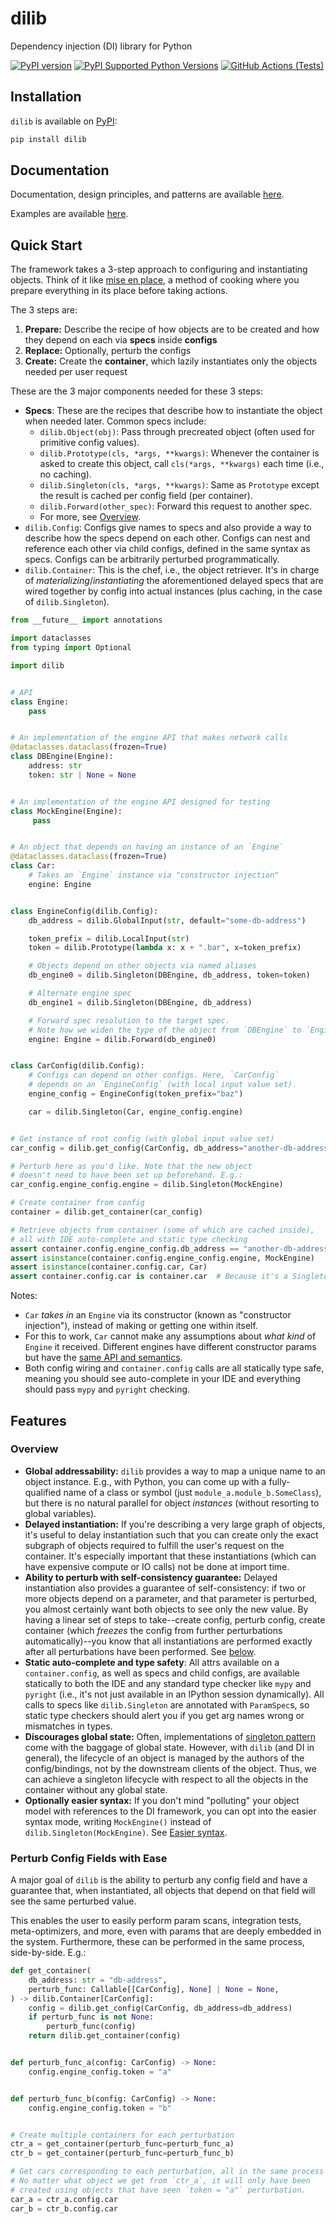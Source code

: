 # dilib

Dependency injection (DI) library for Python

[![PyPI version](https://badge.fury.io/py/dilib.svg)](https://badge.fury.io/py/dilib)
[![PyPI Supported Python Versions](https://img.shields.io/pypi/pyversions/dilib.svg)](https://pypi.python.org/pypi/dilib/)
[![GitHub Actions (Tests)](https://github.com/ansatzcapital/dilib/workflows/Test/badge.svg)](https://github.com/ansatzcapital/dilib)

## Installation

`dilib` is available on [PyPI](https://pypi.org/project/dilib/):

```bash
pip install dilib
```

## Documentation

Documentation, design principles, and patterns are available [here](https://ansatzcapital.github.io/dilib).

Examples are available [here](https://github.com/ansatzcapital/dilib/tree/main/examples).

## Quick Start

The framework takes a 3-step approach to configuring and instantiating objects.
Think of it like [mise en place](https://en.wikipedia.org/wiki/Mise_en_place),
a method of cooking where you prepare everything in its place
before taking actions.

The 3 steps are:

1. **Prepare:** Describe the recipe of how objects are to be created and how
they depend on each via **specs** inside **configs**
2. **Replace:** Optionally, perturb the configs
3. **Create:** Create the **container**, which lazily instantiates only the
objects needed per user request

These are the 3 major components needed for these 3 steps:

- **Specs**: These are the recipes that
describe how to instantiate the object when needed later. Common specs
include:
    - `dilib.Object(obj)`: Pass through precreated object (often used
    for primitive config values).
    - `dilib.Prototype(cls, *args, **kwargs)`: Whenever the container
    is asked to create this object, call `cls(*args, **kwargs)`
    each time (i.e., no caching).
    - `dilib.Singleton(cls, *args, **kwargs)`: Same as `Prototype`
    except the result is cached per config field (per container).
    - `dilib.Forward(other_spec)`: Forward this request to another spec.
    - For more, see [Overview](https://ansatzcapital.github.com/dilib/latest/overview.html).
- `dilib.Config`: Configs give names to specs and also provide a
way to describe how the specs depend on each other. Configs can nest
and reference each other via child configs, defined in the same
syntax as specs. Configs can be arbitrarily perturbed programmatically.
- `dilib.Container`: This is the chef, i.e., the object retriever.
It's in charge of *materializing*/*instantiating* the aforementioned
 delayed specs that are wired together by config into actual instances
(plus caching, in the case of `dilib.Singleton`).

```python
from __future__ import annotations

import dataclasses
from typing import Optional

import dilib


# API
class Engine:
    pass


# An implementation of the engine API that makes network calls
@dataclasses.dataclass(frozen=True)
class DBEngine(Engine):
    address: str
    token: str | None = None


# An implementation of the engine API designed for testing
class MockEngine(Engine):
     pass


# An object that depends on having an instance of an `Engine`
@dataclasses.dataclass(frozen=True)
class Car:
    # Takes an `Engine` instance via "constructor injection"
    engine: Engine


class EngineConfig(dilib.Config):
    db_address = dilib.GlobalInput(str, default="some-db-address")

    token_prefix = dilib.LocalInput(str)
    token = dilib.Prototype(lambda x: x + ".bar", x=token_prefix)

    # Objects depend on other objects via named aliases
    db_engine0 = dilib.Singleton(DBEngine, db_address, token=token)

    # Alternate engine spec
    db_engine1 = dilib.Singleton(DBEngine, db_address)

    # Forward spec resolution to the target spec.
    # Note how we widen the type of the object from `DBEngine` to `Engine`.
    engine: Engine = dilib.Forward(db_engine0)


class CarConfig(dilib.Config):
    # Configs can depend on other configs. Here, `CarConfig`
    # depends on an `EngineConfig` (with local input value set).
    engine_config = EngineConfig(token_prefix="baz")

    car = dilib.Singleton(Car, engine_config.engine)


# Get instance of root config (with global input value set)
car_config = dilib.get_config(CarConfig, db_address="another-db-address")

# Perturb here as you'd like. Note that the new object
# doesn't need to have been set up beforehand. E.g.:
car_config.engine_config.engine = dilib.Singleton(MockEngine)

# Create container from config
container = dilib.get_container(car_config)

# Retrieve objects from container (some of which are cached inside),
# all with IDE auto-complete and static type checking
assert container.config.engine_config.db_address == "another-db-address"
assert isinstance(container.config.engine_config.engine, MockEngine)
assert isinstance(container.config.car, Car)
assert container.config.car is container.car  # Because it's a Singleton
```

Notes:

- `Car` *takes in* an `Engine` via its constructor
(known as "constructor injection"), instead of making or
getting one within itself.
- For this to work, `Car` cannot make any assumptions about
*what kind* of `Engine` it received. Different engines have different
constructor params but have the [same API and semantics](https://en.wikipedia.org/wiki/Liskov_substitution_principle).
- Both config wiring and `container.config` calls are all statically
type safe, meaning you should see auto-complete in your IDE and
everything should pass `mypy` and `pyright` checking.

## Features

### Overview

* **Global addressability:** `dilib` provides a way to map a
unique name to an object instance. E.g., with Python, you can come up
with a fully-qualified name of a class or symbol
(just `module_a.module_b.SomeClass`), but there is no natural parallel
for object *instances* (without resorting to global variables).
* **Delayed instantiation:** If you're describing a very large graph
of objects, it's useful to delay instantiation such that you can create
only the exact subgraph of objects required to fulfill the user's request
on the container. It's especially important that these instantiations
(which can have expensive compute or IO calls) not be done at import time.
* **Ability to perturb with self-consistency guarantee:** Delayed
instantiation also provides a guarantee of self-consistency: if two or more
objects depend on a parameter, and that parameter is perturbed, you almost
certainly want both objects to see only the new value. By having a linear
set of steps to take--create config, perturb config, create container
(which *freezes* the config from further perturbations automatically)--you
know that all instantiations are performed exactly
after all perturbations have been performed.
See [below](#perturb-config-fields-with-ease).
* **Static auto-complete and type safety**: All attrs available
on a `container.config`, as well as specs and child configs,
are available statically to both the IDE and
any standard type checker like `mypy` and `pyright`
(i.e., it's not just available in an IPython session dynamically).
All calls to specs like `dilib.Singleton`
are annotated with `ParamSpec`s, so static type checkers should
alert you if you get arg names wrong or mismatches in types.
* **Discourages global state:** Often, implementations
of [singleton pattern](https://en.wikipedia.org/wiki/Singleton_pattern)
come with the baggage of global state. However, with `dilib`
(and DI in general), the lifecycle of an object is managed by the
authors of the config/bindings, not by the downstream clients of the object.
Thus, we can achieve a singleton lifecycle
with respect to all the objects in the container without any global state.
* **Optionally easier syntax:** If you don't mind "polluting" your object
model with references to the DI framework, you can opt into the easier
syntax mode, writing `MockEngine()` instead of `dilib.Singleton(MockEngine)`.
See [Easier syntax](https://ansatzcapital.github.io/dilib/latest/patterns.html#easier-syntax).

### Perturb Config Fields with Ease

A major goal of `dilib` is the ability to perturb any config field
and have a guarantee that, when instantiated, all objects that depend on
that field will see the same perturbed value.

This enables the user to easily perform param scans, integration tests,
meta-optimizers, and more, even with params that are deeply
embedded in the system. Furthermore, these can be performed in the
same process, side-by-side. E.g.:

```python
def get_container(
    db_address: str = "db-address",
    perturb_func: Callable[[CarConfig], None] | None = None,
) -> dilib.Container[CarConfig]:
    config = dilib.get_config(CarConfig, db_address=db_address)
    if perturb_func is not None:
        perturb_func(config)
    return dilib.get_container(config)


def perturb_func_a(config: CarConfig) -> None:
    config.engine_config.token = "a"


def perturb_func_b(config: CarConfig) -> None:
    config.engine_config.token = "b"


# Create multiple containers for each perturbation
ctr_a = get_container(perturb_func=perturb_func_a)
ctr_b = get_container(perturb_func=perturb_func_b)

# Get cars corresponding to each perturbation, all in the same process space.
# No matter what object we get from `ctr_a`, it will only have been
# created using objects that have seen `token = "a"` perturbation.
car_a = ctr_a.config.car
car_b = ctr_b.config.car
```
